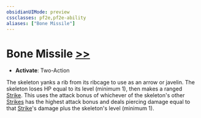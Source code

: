 ```yaml
---
obsidianUIMode: preview
cssclasses: pf2e,pf2e-ability
aliases: ["Bone Missile"]
---
```

# Bone Missile [>>](rules/core-rulebook/chapter-9-playing-the-game.md#Actions "Two-Action")

- **Activate**: Two-Action

The skeleton yanks a rib from its ribcage to use as an arrow or javelin. The skeleton loses HP equal to its level (minimum 1), then makes a ranged [Strike](rules/actions/strike.md). This uses the attack bonus of whichever of the skeleton's other [Strikes](rules/actions/strike.md) has the highest attack bonus and deals piercing damage equal to that [Strike](rules/actions/strike.md)'s damage plus the skeleton's level (minimum 1).